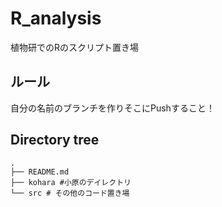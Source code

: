# R_analysis

植物研でのRのスクリプト置き場

## ルール
自分の名前のブランチを作りそこにPushすること！


## Directory tree
```
.
├── README.md
├── kohara #小原のデイレクトリ
└── src # その他のコード置き場
```
